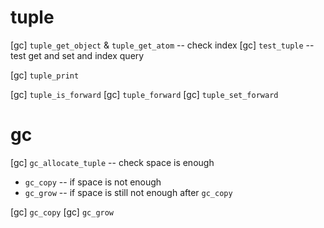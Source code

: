 # tuple

[gc] `tuple_get_object` & `tuple_get_atom` -- check index
[gc] `test_tuple` -- test get and set and index query

[gc] `tuple_print`

[gc] `tuple_is_forward`
[gc] `tuple_forward`
[gc] `tuple_set_forward`

# gc

[gc] `gc_allocate_tuple` -- check space is enough

- `gc_copy` -- if space is not enough
- `gc_grow` -- if space is still not enough after `gc_copy`

[gc] `gc_copy`
[gc] `gc_grow`
